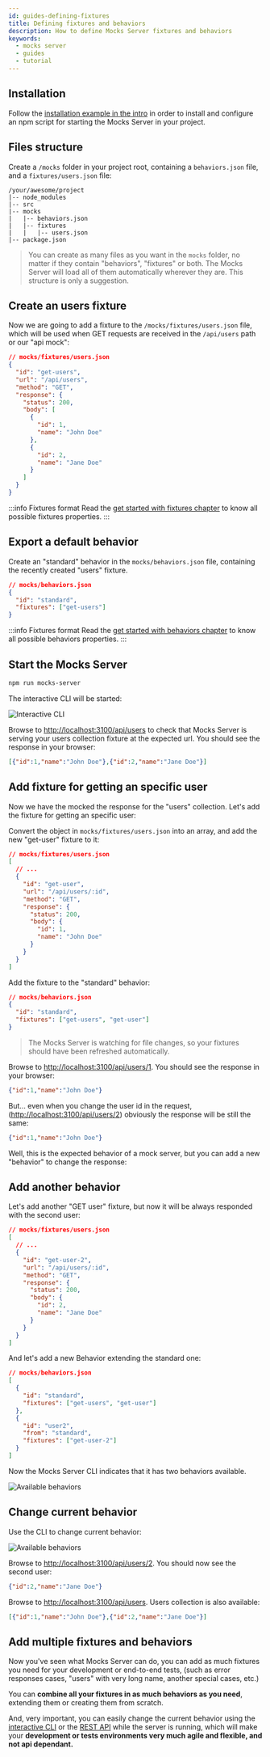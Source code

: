 ```yaml
---
id: guides-defining-fixtures
title: Defining fixtures and behaviors
description: How to define Mocks Server fixtures and behaviors
keywords:
  - mocks server
  - guides
  - tutorial
---
```


## Installation

Follow the [installation example in the intro](get-started-intro.md#installation) in order to install and configure an npm script for starting the Mocks Server in your project.

## Files structure

Create a `/mocks` folder in your project root, containing a `behaviors.json` file, and a `fixtures/users.json` file:

```
/your/awesome/project
|-- node_modules
|-- src
|-- mocks
|   |-- behaviors.json
|   |-- fixtures
|   |   |-- users.json
|-- package.json
```

> You can create as many files as you want in the `mocks` folder, no matter if they contain "behaviors", "fixtures" or both. The Mocks Server will load all of them automatically wherever they are. This structure is only a suggestion.

## Create an users fixture

Now we are going to add a fixture to the `/mocks/fixtures/users.json` file, which will be used when GET requests are received in the `/api/users` path or our "api mock":

```json
// mocks/fixtures/users.json
{
  "id": "get-users",
  "url": "/api/users",
  "method": "GET",
  "response": {
    "status": 200,
    "body": [
      {
        "id": 1,
        "name": "John Doe"
      },
      {
        "id": 2,
        "name": "Jane Doe"
      }
    ]
  }
}
```
:::info Fixtures format
Read the [get started with fixtures chapter](get-started-fixtures.md) to know all possible fixtures properties.
:::

## Export a default behavior

Create an "standard" behavior in the `mocks/behaviors.json` file, containing the recently created "users" fixture.

```json
// mocks/behaviors.json
{
  "id": "standard",
  "fixtures": ["get-users"]
}
```

:::info Fixtures format
Read the [get started with behaviors chapter](get-started-behaviors.md) to know all possible behaviors properties.
:::

## Start the Mocks Server

```bash
npm run mocks-server
```

The interactive CLI will be started:

![Interactive CLI](assets/tutorials-static-01.png)

Browse to [http://localhost:3100/api/users](http://localhost:3100/api/users) to check that Mocks Server is serving your users collection fixture at the expected url. You should see the response in your browser:

```json
[{"id":1,"name":"John Doe"},{"id":2,"name":"Jane Doe"}]
```

## Add fixture for getting an specific user

Now we have the mocked the response for the "users" collection. Let's add the fixture for getting an specific user:

Convert the object in `mocks/fixtures/users.json` into an array, and add the new "get-user" fixture to it:

```json
// mocks/fixtures/users.json
[
  // ...
  {
    "id": "get-user",
    "url": "/api/users/:id",
    "method": "GET",
    "response": {
      "status": 200,
      "body": {
        "id": 1,
        "name": "John Doe"
      }
    }
  }
]
```

Add the fixture to the "standard" behavior:

```json
// mocks/behaviors.json
{
  "id": "standard",
  "fixtures": ["get-users", "get-user"]
}
```

> The Mocks Server is watching for file changes, so your fixtures should have been refreshed automatically.

Browse to [http://localhost:3100/api/users/1](http://localhost:3100/api/users/1). You should see the response in your browser:

```json
{"id":1,"name":"John Doe"}
```

But... even when you change the user id in the request, ([http://localhost:3100/api/users/2](http://localhost:3100/api/users/2)) obviously the response will be still the same:

```json
{"id":1,"name":"John Doe"}
```

Well, this is the expected behavior of a mock server, but you can add a new "behavior" to change the response:

## Add another behavior

Let's add another "GET user" fixture, but now it will be always responded with the second user:

```json
// mocks/fixtures/users.json
[
  // ...
  {
    "id": "get-user-2",
    "url": "/api/users/:id",
    "method": "GET",
    "response": {
      "status": 200,
      "body": {
        "id": 2,
        "name": "Jane Doe"
      }
    }
  }
]
```

And let's add a new Behavior extending the standard one:

```json
// mocks/behaviors.json
[
  {
    "id": "standard",
    "fixtures": ["get-users", "get-user"]
  },
  {
    "id": "user2",
    "from": "standard",
    "fixtures": ["get-user-2"]
  }
]
```

Now the Mocks Server CLI indicates that it has two behaviors available.

![Available behaviors](assets/tutorials-static-02.png)

## Change current behavior

Use the CLI to change current behavior:

![Available behaviors](assets/tutorials-static-03.gif)

Browse to [http://localhost:3100/api/users/2](http://localhost:3100/api/users/2). You should now see the second user:

```json
{"id":2,"name":"Jane Doe"}
```

Browse to [http://localhost:3100/api/users](http://localhost:3100/api/users). Users collection is also available:

```json
[{"id":1,"name":"John Doe"},{"id":2,"name":"Jane Doe"}]
```

## Add multiple fixtures and behaviors

Now you've seen what Mocks Server can do, you can add as much fixtures you need for your development or end-to-end tests, (such as error responses cases, "users" with very long name, another special cases, etc.)

You can __combine all your fixtures in as much behaviors as you need__, extending them or creating them from scratch.

And, very important, you can easily change the current behavior using the [interactive CLI](plugins-inquirer-cli.md) or the [REST API](plugins-admin-api.md) while the server is running, which will make your __development or tests environments very much agile and flexible, and not api dependant.__
